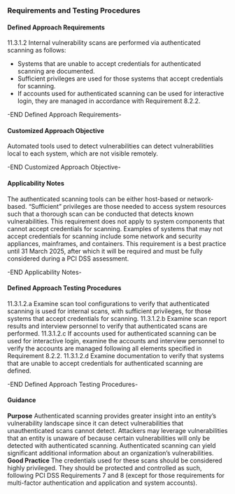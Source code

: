 ### Requirements and Testing Procedures

#### Defined Approach Requirements
11.3.1.2 Internal vulnerability scans are performed via authenticated scanning as follows:
- Systems that are unable to accept credentials for authenticated scanning are documented.
- Sufficient privileges are used for those systems that accept credentials for scanning.
- If accounts used for authenticated scanning can be used for interactive login, they are managed in accordance with Requirement 8.2.2.

-END Defined Approach Requirements- 
#### Customized Approach Objective
Automated tools used to detect vulnerabilities can detect vulnerabilities local to each system, which are not visible remotely.

-END Customized Approach Objective- 
#### Applicability Notes
The authenticated scanning tools can be either host-based or network-based.
“Sufficient” privileges are those needed to access system resources such that a thorough scan can be conducted that detects known vulnerabilities.
This requirement does not apply to system components that cannot accept credentials for scanning. Examples of systems that may not accept credentials for scanning include some network and security appliances, mainframes, and containers.
This requirement is a best practice until 31 March 2025, after which it will be required and must be fully considered during a PCI DSS assessment.

-END Applicability Notes- 
#### Defined Approach Testing Procedures
11.3.1.2.a Examine scan tool configurations to verify that authenticated scanning is used for internal scans, with sufficient privileges, for those systems that accept credentials for scanning.
11.3.1.2.b Examine scan report results and interview personnel to verify that authenticated scans are performed.
11.3.1.2.c If accounts used for authenticated scanning can be used for interactive login, examine the accounts and interview personnel to verify the accounts are managed following all elements specified in Requirement 8.2.2.
11.3.1.2.d Examine documentation to verify that systems that are unable to accept credentials for authenticated scanning are defined.

-END Defined Approach Testing Procedures- 
#### Guidance
**Purpose**
Authenticated scanning provides greater insight into an entity’s vulnerability landscape since it can detect vulnerabilities that unauthenticated scans cannot detect. Attackers may leverage vulnerabilities that an entity is unaware of because certain vulnerabilities will only be detected with authenticated scanning.
Authenticated scanning can yield significant additional information about an organization’s vulnerabilities.
**Good Practice**
The credentials used for these scans should be considered highly privileged. They should be protected and controlled as such, following PCI DSS Requirements 7 and 8 (except for those requirements for multi-factor authentication and application and system accounts).